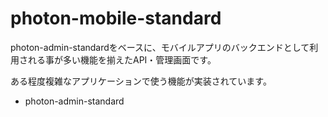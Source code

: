 # photon-mobile-standard
photon-admin-standardをベースに、モバイルアプリのバックエンドとして利用される事が多い機能を揃えたAPI・管理画面です。

ある程度複雑なアプリケーションで使う機能が実装されています。
- photon-admin-standard